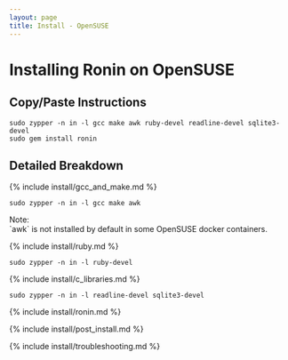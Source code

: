 ```yaml
---
layout: page
title: Install - OpenSUSE
---
```


# Installing Ronin on OpenSUSE

## Copy/Paste Instructions

```shell
sudo zypper -n in -l gcc make awk ruby-devel readline-devel sqlite3-devel
sudo gem install ronin
```

## Detailed Breakdown

{% include install/gcc_and_make.md %}

```shell
sudo zypper -n in -l gcc make awk
```

<article class="message is-dark">
  <div class="message-header">Note:</div>
  <div class="message-body" markdown="1">
  `awk` is not installed by default in some OpenSUSE docker containers.
  </div>
</article>


{% include install/ruby.md %}

```shell
sudo zypper -n in -l ruby-devel
```

{% include install/c_libraries.md %}

```shell
sudo zypper -n in -l readline-devel sqlite3-devel
```

{% include install/ronin.md %}

{% include install/post_install.md %}

{% include install/troubleshooting.md %}
